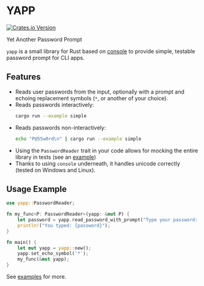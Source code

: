 # YAPP

[![Crates.io Version](https://img.shields.io/crates/v/yapp)](https://crates.io/crates/yapp)

Yet Another Password Prompt

`yapp` is a small library for Rust based on
[console](https://github.com/console-rs/console) to provide simple,
testable password prompt for CLI apps.

## Features

* Reads user passwords from the input, optionally with a prompt and
  echoing replacement symbols (`*`, or another of your choice).
* Reads passwords interactively:
  ```bash
  cargo run --example simple
  ```
* Reads passwords non-interactively:
  ```bash
  echo "P@55w0rd\n" | cargo run --example simple
  ```
* Using the `PasswordReader` trait in your code allows for mocking the
  entire library in tests (see an [example](examples/mock_yapp.rs))
* Thanks to using `console` underneath, it handles unicode correctly
  (tested on Windows and Linux).

## Usage Example

```rust
use yapp::PasswordReader;

fn my_func<P: PasswordReader>(yapp: &mut P) {
    let password = yapp.read_password_with_prompt("Type your password: ").unwrap();
    println!("You typed: {password}");
}

fn main() {
    let mut yapp = yapp::new();
    yapp.set_echo_symbol('*');
    my_func(&mut yapp);
}
```

See [examples](examples/) for more.
